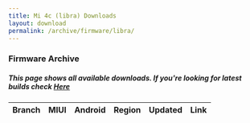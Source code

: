 ```yaml
---
title: Mi 4c (libra) Downloads
layout: download
permalink: /archive/firmware/libra/
---
```


### Firmware Archive
##### This page shows all available downloads. If you're looking for latest builds check [Here](/firmware/libra/)


<div class="table-responsive-md">
<table id="firmware" class="compact table table-striped table-hover table-sm">
    <thead class="thead-dark">
        <tr>
            <th>Branch</th>
            <th>MIUI</th>
            <th>Android</th>
            <th>Region</th>
            <th>Updated</th>
            <th>Link</th>
        </tr>
    </thead>
    <script>loadFirmwareDownloads('libra', 'full')</script>
</table>
</div>
